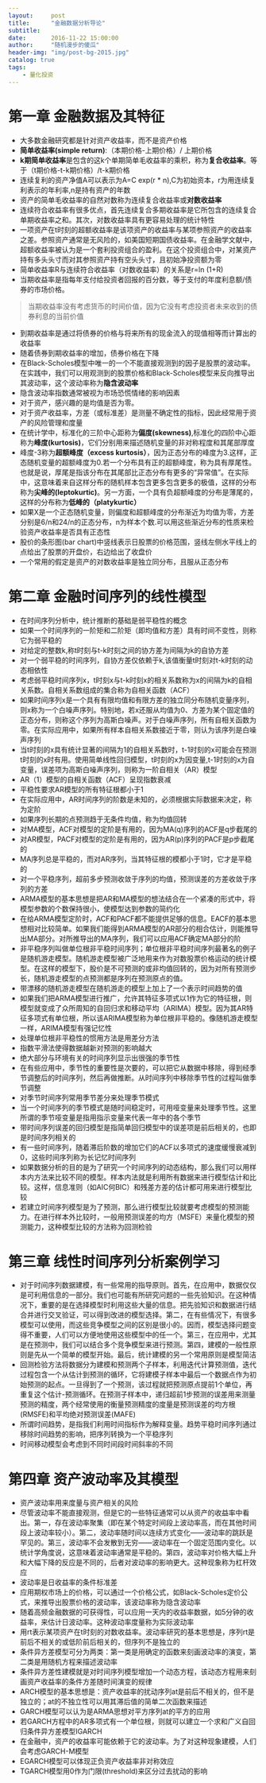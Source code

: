 ```yaml
---
layout:     post
title:      "金融数据分析导论"
subtitle:
date:       2016-11-22 15:00:00
author:     "随机漫步的傻瓜"
header-img: "img/post-bg-2015.jpg"
catalog: true
tags:
    - 量化投资
---
```


# 第一章 金融数据及其特征
- 大多数金融研究都是针对资产收益率，而不是资产价格
- **简单收益率(simple return)**:（本期价格-上期价格）/ 上期价格
- **k期简单收益率**是包含的这k个单期简单毛收益率的乘积，称为**复合收益率**。等于（t期价格-t-k期价格）/t-k期价格
- 连续复利的资产净值A可以表示为A=C exp(r * n),C为初始资本，r为用连续复利表示的年利率,n是持有资产的年数
- 资产的简单毛收益率的自然对数称为连续复合收益率或**对数收益率**
- 连续符合收益率有很多优点，首先连续复合多期收益率是它所包含的连续复合单期收益率之和。其次，对数收益率具有更容易处理的统计特性
- 一项资产在t时刻的超额收益率是该项资产的收益率与某项参照资产的收益率之差。参照资产通常是无风险的，如美国短期国债收益率。在金融学文献中，超额收益率被认为是一个套利投资组合的盈利。在这个投资组合中，对某资产持有多头头寸而对其参照资产持有空头头寸，且初始净投资额为零
- 简单收益率R与连续符合收益率（对数收益率）的关系是r=ln (1+R)
- 当期收益率是指每年支付给投资者回报的百分数，等于支付的年度利息额/债券的市场价格。
>当期收益率没有考虑货币的时间价值，因为它没有考虑投资者未来收到的债券利息的当前价值

- 到期收益率是通过将债券的价格与将来所有的现金流入的现值相等而计算出的收益率
- 随着债券到期收益率的增加，债券价格在下降
- 在Black-Scholes模型中唯一的一个不能直接观测到的因子是股票的波动率。在实践中，我们可以用观测到的股票价格和Black-Scholes模型来反向推导出其波动率，这个波动率称为**隐含波动率**
- 隐含波动率指数通常被视为市场恐慌情绪的影响因素
- 对于资产，感兴趣的是均值是否为零。
- 对于资产收益率，方差（或标准差）是测量不确定性的指标，因此经常用于资产的风险管理和度量
- 在统计学中，标准化的三阶中心距称为**偏度(skewness)**,标准化的四阶中心距称为**峰度(kurtosis)**，它们分别用来描述随机变量的非对称程度和其尾部厚度
- 峰度-3称为**超额峰度（excess kurtosis）**，因为正态分布的峰度为3.这样，正态随机变量的超额峰度为0.若一个分布具有正的超额峰度，称为具有厚尾性。也就是说，厚尾是指该分布在其尾部比正态分布有更多的“异常值”。在实际中，这意味着来自这样分布的随机样本包含更多包含更多的极值，这样的分布称为**尖峰的(leptokurtic)**。另一方面，一个具有负超额峰度的分布是薄尾的，这样的分布称为**低峰的（platykurtic）**
- 如果X是一个正态随机变量，则偏度和超额峰度的分布渐近为均值为零，方差分别是6/n和24/n的正态分布，n为样本个数.可以用这些渐近分布的性质来检验资产收益率是否具有正态性
- 股价的条形图(bar chart)中竖线表示日股票的价格范围，竖线左侧水平线上的点给出了股票的开盘价，右边给出了收盘价
- 一个常用的假定是资产的对数收益率是独立同分布，且服从正态分布

# 第二章 金融时间序列的线性模型
- 在时间序列分析中，统计推断的基础是弱平稳性的概念
- 如果一个时间序列的一阶矩和二阶矩（即均值和方差）具有时间不变性，则称它为弱平稳的
- 对给定的整数k,称t时刻与t-k时刻之间的协方差为间隔为k的自协方差
- 对一个弱平稳的时间序列，自协方差仅依赖于k,该值衡量t时刻对t-k时刻的动态相依性
- 考虑弱平稳时间序列x，t时刻x与t-k时刻x的相关系数称为x的间隔为k的自相关系数。自相关系数组成的集合称为自相关函数（ACF）
- 如果时间序列x是一个具有有限均值和有限方差的独立同分布随机变量序列，则x称为一个白噪声序列。特别地，若x还服从均值为0、方差为某个固定值的正态分布，则称这个序列为高斯白噪声。对于白噪声序列，所有自相关函数为零。在实际应用中，如果所有样本自相关系数接近于零，则认为该序列是白噪声序列
- 当t时刻的x具有统计显著的间隔为1的自相关系数时，t-1时刻的x可能会在预测t时刻的x时有用。使用简单线性回归模型，t时刻的x为因变量,t-1时刻的x为自变量，误差项为高斯白噪声序列，则称为一阶自相关（AR）模型
- AR（1）模型的自相关函数（ACF）呈现指数衰减
- 平稳性要求AR模型的所有特征根都小于1
- 在实际应用中，AR时间序列的阶数是未知的，必须根据实际数据来决定，称为定阶
- 如果序列长期的点预测趋于无条件均值，称为均值回转
- 对MA模型，ACF对模型的定阶是有用的，因为MA(q)序列的ACF是q步截尾的
- 对AR模型，PACF对模型的定阶是有用的，因为AR(p)序列的PACF是p步截尾的
- MA序列总是平稳的，而对AR序列，当其特征根的模都小于1时，它才是平稳的
- 对一个平稳序列，超前多步预测收敛于序列的均值，预测误差的方差收敛于序列的方差
- ARMA模型的基本思想是把AR和MA模型的想法结合在一个紧凑的形式中，将模型参数的个数保持很小，使模型达到参数的简约化
- 在给ARMA模型定阶时，ACF和PACF都不能提供足够的信息。EACF的基本思想相对比较简单。如果我们能得到ARMA模型的AR部分的相合估计，则能推导出MA部分。对所推导出的MA序列，我们可以应用ACF确定MA部分的阶
- 非平稳序列叫做单位根非平稳时间序列；单位根非平稳时间序列最著名的例子是随机游走模型。随机游走模型被广泛地用来作为对数股票价格运动的统计模型。在这样的模型下，股价是不可预测的或非均值回转的，因为对所有预测步长，随机游走模型的点预测都是序列在预测原点的值。
- 带漂移的随机游走模型在随机游走的模型上加上了一个表示时间趋势的值
- 如果我们把ARMA模型进行推广，允许其特征多项式以1作为它的特征根，则模型就变成了众所周知的自回归求和移动平均（ARIMA）模型。因为其AR特征多项式有单位根，所以该ARIMA模型称为单位根非平稳的。像随机游走模型一样，ARIMA模型有强记忆性
- 处理单位根非平稳性的惯用方法是用差分方法
- 指数平滑法使得数据越新对预测的影响越大
- 绝大部分与环境有关的时间序列显示出很强的季节性
- 在有些应用中，季节性的重要性是次要的，可以把它从数据中移除，得到经季节调整后的时间序列，然后再做推断。从时间序列中移除季节性的过程叫做季节调整
- 对季节时间序列常用季节差分来处理季节模式
- 当一个时间序列的季节模式是随时间稳定时，可用哑变量来处理季节性。这里所谓的季节哑变量是指用指示变量来代表一年中的各个季节
- 带时间序列误差的回归模型是指简单回归模型中的误差项是前后相关的，也即是时间序列相关的
- 有一些时间序列，随着滞后阶数的增加它们的ACF以多项式的速度缓慢衰减到0，这些时间序列称为长记忆时间序列
- 如果数据分析的目的是为了研究一个时间序列的动态结构，那么我们可以用样本内方法来比较不同的模型。样本内法就是利用所有数据来进行模型估计和比较。这样，信息准则（如AIC何BIC）和残差方差的估计都可用来进行模型比较
- 若建立时间序列模型是为了预测，那么进行模型比较就要考虑模型的预测能力。在进行样本外比较时，一般用预测误差的均方（MSFE）来量化模型的预测能力，这种模型比较的方法称为回测检验

# 第三章 线性时间序列分析案例学习
- 对于时间序列数据建模，有一些常用的指导原则。首先，在应用中，数据仅仅是可利用信息的一部分。我们也可能有所研究问题的一些先验知识。在这种情况下，重要的是在选择模型时利用这些大量的信息。把先验知识和数据进行结合并进行交叉验证，可以得到改进的模型选择。第二，在有些情况下，有很多模型可以使用，而这些竞争模型之间的区别是很小的。因而，模型选择问题变得不重要，人们可以方便地使用这些模型中的任一个。第三，在应用中，尤其是在预测中，我们可以结合多个竞争模型来进行预测。第四，建模的一般性原则是先从一个简单的模型开始。最后，统计建模的另一个常用原则是模型简洁
- 回测检验方法将数据分为建模和预测两个子样本，利用迭代计算预测值，迭代过程包含一个从估计到预测的循环，它将建模子样本中最后一个数据点作为初始预测的起点。一旦得到了一个预测，该过程就把预测原点提前1个单位，再重复这个估计-预测循环。在预测子样本中，递归超前1步预测的误差用来测量预测的精度，两个经常使用的衡量预测精度的度量是预测误差的均方根(RMSFE)和平均绝对预测误差(MAFE)
- 所谓时间趋势，是指我们利用时间指标作为解释变量。趋势平稳时间序列通过移除时间趋势的影响，把序列转换为一个平稳序列
- 时间移动模型会考虑到不同时间段时间斜率的不同

# 第四章 资产波动率及其模型
- 资产波动率用来度量与资产相关的风险
- 尽管波动率不能直接观测，但是它的一些特征通常可以从资产的收益率中看出。第一，存在波动率聚集（即在某个特定时间段上波动率高，而在其他时间段上波动率较小）。第二，波动率随时间以连续方式变化——波动率的跳跃是罕见的。第三，波动率不会发散到无穷——波动率在一个固定范围内变化。以统计学角度说，这意味着波动率通常是平稳的。第四，波动率对价格大幅上升和大幅下降的反应是不同的，后者对波动率的影响更大。这种现象称为杠杆效应
- 波动率是日收益率的条件标准差
- 应用期权市场上的价格，可以通过一个价格公式，如Black-Scholes定价公式，来推导出股票价格的波动率，该波动率称为隐含波动率
- 随着高频金融数据的可获得性，可以应用一天内的收益率数据，如5分钟的收益率，来估计日波动率。这种波动率度量称为实际波动率
- 用rt表示某项资产在t时刻的对数收益率。波动率研究的基本思想是，序列rt是前后不相关的或低阶前后相关的，但序列不是独立的
- 条件异方差模型可分为两类：第一类是用确定的函数来刻画波动率的演变，第二类是用随机方程来描述波动率
- 条件异方差性建模就是对时间序列模型增加一个动态方程，该动态方程用来刻画资产收益率的条件方差随时间演变的规律
- ARCH模型的基本思想是：资产收益率的扰动序列at是前后不相关的，但不是独立的；at的不独立性可以用其滞后值的简单二次函数来描述
- GARCH模型可以认为是ARMA思想对平方序列at的平方的应用
- 若GARCH方程中的AR多项式有一个单位根，则就可以建立一个求和广义自回归条件异方差模型IGARCH
- 在金融中，资产的收益率可能依赖于它的波动率。为了对这种现象建模，人们会考虑GARCH-M模型
- EGARCH模型可以体现正负资产收益率非对称效应
- TGARCH模型用0作为门限(threshold)来区分过去扰动的影响

